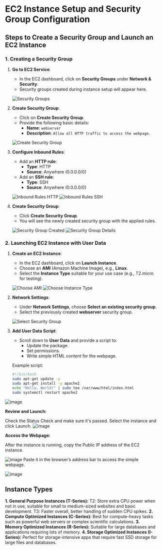 # EC2 Instance Setup and Security Group Configuration

## Steps to Create a Security Group and Launch an EC2 Instance

### 1. **Creating a Security Group**

1. **Go to EC2 Service**:
   - In the EC2 dashboard, click on **Security Groups** under **Network & Security**.
   - Security groups created during instance setup will appear here.

   ![Security Groups](https://github.com/user-attachments/assets/1cc882dd-1af9-4e8a-a2a1-c75404014ffe)

2. **Create Security Group**:
   - Click on **Create Security Group**.
   - Provide the following basic details:
     - **Name**: `webserver`
     - **Description**: `Allow all HTTP traffic to access the webpage`.

   ![Create Security Group](https://github.com/user-attachments/assets/c53156b9-4895-4616-8650-17169b4a4779)

3. **Configure Inbound Rules**:
   - Add an **HTTP rule**:
     - **Type**: HTTP
     - **Source**: Anywhere (0.0.0.0/0)
   - Add an **SSH rule**:
     - **Type**: SSH
     - **Source**: Anywhere (0.0.0.0/0)

   ![Inbound Rules HTTP](https://github.com/user-attachments/assets/98184b41-338b-4054-9639-21411a6e5c02)
   ![Inbound Rules SSH](https://github.com/user-attachments/assets/bbed891e-59c0-4074-89fc-e8a65b99f774)

4. **Create Security Group**:
   - Click **Create Security Group**.
   - You will see the newly created security group with the applied rules.

   ![Security Group Created](https://github.com/user-attachments/assets/4731f906-1756-4fcf-8850-c7b37ae48740)
   ![Security Group Details](https://github.com/user-attachments/assets/b511fe2f-772f-446f-88ba-bd4406715ae6)

### 2. **Launching EC2 Instance with User Data**

1. **Create an EC2 Instance**:
   - In the EC2 dashboard, click on **Launch Instance**.
   - Choose an **AMI** (Amazon Machine Image), e.g., **Linux**.
   - Select the **Instance Type** suitable for your use case (e.g., T2.micro for testing).

   ![Choose AMI](https://github.com/user-attachments/assets/7de173d3-05cc-45e3-aad5-0f190174146a)
   ![Choose Instance Type](https://github.com/user-attachments/assets/3c91e5ec-8dd6-44c9-a227-1a714fb1fb9a)

2. **Network Settings**:
   - Under **Network Settings**, choose **Select an existing security group**.
   - Select the previously created **webserver** security group.

   ![Select Security Group](https://github.com/user-attachments/assets/607b6219-d13d-450b-a9e5-ed3592048f3f)

3. **Add User Data Script**:
   - Scroll down to **User Data** and provide a script to:
     - Update the package.
     - Set permissions.
     - Write simple HTML content for the webpage.

   Example script:
   ```bash
   #!/bin/bash
   sudo apt-get update -y
   sudo apt-get install -y apache2
   echo "Hello, World!" | sudo tee /var/www/html/index.html
   sudo systemctl restart apache2

![image](https://github.com/user-attachments/assets/42a31909-5ac2-4b03-9be3-7dc1c6e07073)

**Review and Launch:**

Check the Status Check and make sure it's passed.
Select the instance and click Launch.
![image](https://github.com/user-attachments/assets/4e173d04-38c7-4cbe-abf2-62915bd68178)

**Access the Webpage:**

After the instance is running, copy the Public IP address of the EC2 instance.


![image](https://github.com/user-attachments/assets/ba3df689-2e25-43c1-92a6-25e4a5f5f29a)
Paste it in the browser’s address bar to access the simple webpage.

![image](https://github.com/user-attachments/assets/2dc808cf-87f5-467d-b3b5-da4c781c6fff)



## Instance Types
**1. General Purpose Instances (T-Series):**
T2: Store extra CPU power when not in use, suitable for small to medium-sized websites and basic development.
T3: Faster overall, better handling of sudden CPU spikes.
**2. Compute Optimized Instances (C-Series):**
Best for compute-heavy tasks such as powerful web servers or complex scientific calculations.
**3. Memory Optimized Instances (R-Series):**
Suitable for large databases and applications requiring lots of memory.
**4. Storage Optimized Instances (I-Series):**
Perfect for storage-intensive apps that require fast SSD storage for large files and databases.

